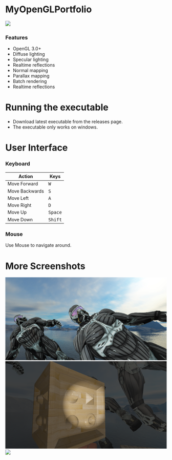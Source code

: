 # MyOpenGLPortfolio
![](ScreenShots/screenshot_normal.GIF)

### Features

+ OpenGL 3.0+
+ Diffuse lighting
+ Specular lighting
+ Realtime reflections
+ Normal mapping
+ Parallax mapping 
+ Batch rendering 
+ Realtime reflections

# Running the executable
+ Download latest executable from the releases page.
+ The executable only works on windows.

# User Interface

### Keyboard
| Action | Keys |
|--------|------|
|Move Forward|<KBD>W</KBD>|
|Move Backwards|<KBD>S</KBD>|
|Move Left|<KBD>A</KBD>|
|Move Right|<KBD>D</KBD>|
|Move Up|<KBD>Space</KBD>|
|Move Down|<KBD>Shift</KBD>|

### Mouse

Use Mouse to navigate around.

# More Screenshots
![](ScreenShots/screenshot0.png)
![](ScreenShots/screenshot3.png)
![](ScreenShots/screenshot_refl.GIF)

